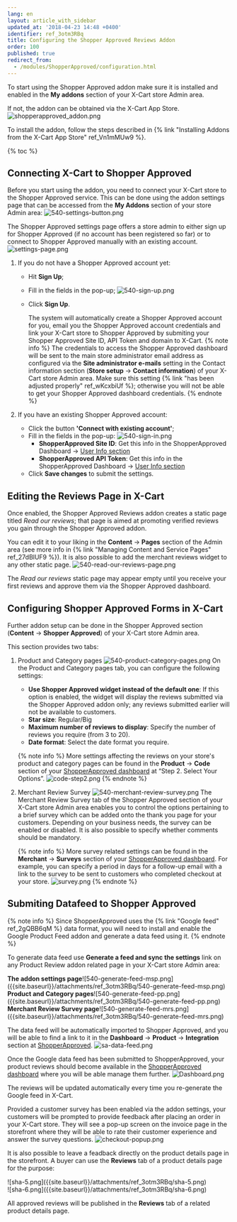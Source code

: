 ```yaml
---
lang: en
layout: article_with_sidebar
updated_at: '2018-04-23 14:48 +0400'
identifier: ref_3otm3RBq
title: Configuring the Shopper Approved Reviews Addon
order: 100
published: true
redirect_from:
  - /modules/ShopperApproved/configuration.html
---
```

To start using the Shopper Approved addon make sure it is installed and enabled in the **My addons** section of your X-Cart store Admin area.

If not, the addon can be obtained via the X-Cart App Store.
![shopperapproved_addon.png]({{site.baseurl}}/attachments/ref_3otm3RBq/shopperapproved_addon.png)

To install the addon, follow the steps described in {% link "Installing Addons from the X-Cart App Store" ref_Vn1mMUw9 %}.

{% toc %}

## Connecting X-Cart to Shopper Approved 

Before you start using the addon, you need to connect your X-Cart store to the Shopper Approved service. This can be done using the addon settings page that can be accessed from the **My Addons** section of your store Admin area: 
![540-settings-button.png]({{site.baseurl}}/attachments/ref_3otm3RBq/540-settings-button.png)

The Shopper Approved settings page offers a store admin to either sign up for Shopper Approved (if no account has been registered so far) or to connect to Shopper Approved manually with an existing account.
![settings-page.png]({{site.baseurl}}/attachments/ref_3otm3RBq/settings-page.png)

1. If you do not have a Shopper Approved account yet:
   * Hit **Sign Up**;
   * Fill in the fields in the pop-up;
     ![540-sign-up.png]({{site.baseurl}}/attachments/ref_3otm3RBq/540-sign-up.png)
   * Click **Sign Up**. 
   
     The system will automatically create a Shopper Approved account for you, email you the Shopper Approved account credentials and link your X-Cart store to Shopper Approved by submiting your Shopper Approved Site ID, API Token and domain to X-Cart. 
     {% note info %}
     The credentials to access the Shopper Approved dashboard will be sent to the main store administrator email address as configured via the **Site administrator e-mails** setting in the Contact information section (**Store setup** -> **Contact information**) of your X-Cart store Admin area. Make sure this setting {% link "has been adjusted properly" ref_wKcxbiUf %}; otherwise you will not be able to get your Shopper Approved dashboard credentials.
     {% endnote %}

2. If you have an existing Shopper Approved account:
   * Click the button **'Connect with existing account'**;
   * Fill in the fields in the pop-up: 
     ![540-sign-in.png]({{site.baseurl}}/attachments/ref_3otm3RBq/540-sign-in.png)
     * **ShopperApproved Site ID**: Get this info in the ShopperApproved Dashboard -> [User Info section](https://www.shopperapproved.com/account/dashboard/userinfo/account-settings "Configuring the Shopper Approved") 
     * **ShopperApproved API Token**: Get this info in the ShopperApproved Dashboard -> [User Info section](https://www.shopperapproved.com/account/dashboard/userinfo/account-settings "Configuring the Shopper Approved") 
    * Click **Save changes** to submit the settings.
    
## Editing the Reviews Page in X-Cart

Once enabled, the Shopper Approved Reviews addon creates a static page titled _Read our reviews_; that page is aimed at promoting verified reviews you gain through the Shopper Approved addon. 

You can edit it to your liking in the **Content** -> **Pages** section of the Admin area (see more info in {% link "Managing Content and Service Pages" ref_27dBlUF9 %}). It is also possible to add the merchant reviews widget to any other static page. 
![540-read-our-reviews-page.png]({{site.baseurl}}/attachments/ref_3otm3RBq/540-read-our-reviews-page.png)

The _Read our reviews_ static page may appear empty until you receive your first reviews and approve them via the Shopper Approved dashboard.
     

## Configuring Shopper Approved Forms in X-Cart

Further addon setup can be done in the Shopper Approved section (**Content** -> **Shopper Approved**) of your X-Cart store Admin area.

This section provides two tabs:
1. Product and Category pages 
   ![540-product-category-pages.png]({{site.baseurl}}/attachments/ref_3otm3RBq/540-product-category-pages.png)
   On the Product and Category pages tab, you can configure the following settings:
   * **Use Shopper Approved widget instead of the default one**: If this option is enabled, the widget will display the reviews submitted via the Shopper Approved addon only; any reviews submitted earlier will not be available to customers.
   * **Star size**: Regular/Big
   * **Maximum number of reviews to display**: Specify the number of reviews you require (from 3 to 20).
   * **Date format**: Select the date format you require. 
   
   {% note info %}
   More settings affecting the reviews on your store's product and category pages can be found in the **Product** -> **Code** section of your [ShopperApproved dashboard](https://www.shopperapproved.com/account/product/page-code) at “Step 2. Select Your Options”.
   ![code-step2.png]({{site.baseurl}}/attachments/ref_3otm3RBq/code-step2.png)
   {% endnote %}

2. Merchant Review Survey
   ![540-merchant-review-survey.png]({{site.baseurl}}/attachments/ref_3otm3RBq/540-merchant-review-survey.png)
   The Merchant Review Survey tab of the Shopper Approved section of your X-Cart store Admin area enables you to control the options pertaining to a brief survey which can be added onto the thank you page for your customers. Depending on your business needs, the survey can be enabled or disabled. It is also possible to specify whether comments should be mandatory. 
   
   {% note info %}
   More survey related settings can be found in the **Merchant** -> **Surveys** section of your [ShopperApproved dashboard](https://www.shopperapproved.com/account/merchant/surveys/options).
   For example, you can specify a period in days for a follow-up email with a link to the survey to be sent to customers who completed checkout at your store.
   ![survey.png]({{site.baseurl}}/attachments/ref_3otm3RBq/survey.png)
   {% endnote %}

## Submiting Datafeed to Shopper Approved

{% note info %}
Since ShopperApproved uses the {% link "Google feed" ref_2gQBB6qM %} data format, you will need to install and enable the Google Product Feed addon and generate a data feed using it. 
{% endnote %}

To generate data feed use **Generate a feed and sync the settings** link on any Product Review addon related page in your X-Cart store Admin area:
<div class="ui stackable three column grid">
  <div class="column" markdown="span"><b>The addon settings page</b>![540-generate-feed-msp.png]({{site.baseurl}}/attachments/ref_3otm3RBq/540-generate-feed-msp.png)</div>
  <div class="column" markdown="span"><b>Product and Category pages</b>![540-generate-feed-pp.png]({{site.baseurl}}/attachments/ref_3otm3RBq/540-generate-feed-pp.png)</div>
  <div class="column" markdown="span"><b>Merchant Review Survey page</b>![540-generate-feed-mrs.png]({{site.baseurl}}/attachments/ref_3otm3RBq/540-generate-feed-mrs.png)</div>
</div>

The data feed will be automatically imported to Shopper Approved, and you will be able to find a link to it in the **Dashboard** -> **Product** -> **Integration** section at [ShopperApproved](https://www.shopperapproved.com/account/product/integration "Configuring the Shopper Approved"). 
  ![sa-data-feed.png]({{site.baseurl}}/attachments/ref_3otm3RBq/sa-data-feed.png)

Once the Google data feed has been submitted to ShopperApproved, your product reviews should become available in the [ShopperApproved dashboard](https://www.shopperapproved.com/account/dashboard) where you will be able manage them further.
![Dashboard.png]({{site.baseurl}}/attachments/ref_3otm3RBq/Dashboard.png)

The reviews will be updated automatically every time you re-generate the Google feed in X-Cart.

Provided a customer survey has been enabled via the addon settings, your customers will be prompted to provide feedback after placing an order in your X-Cart store. They will see a pop-up screen on the invoice page in the storefront where they will be able to rate their customer experience and answer the survey questions. 
![checkout-popup.png]({{site.baseurl}}/attachments/ref_3otm3RBq/checkout-popup.png)

It is also possible to leave a feadback directly on the  product details page in the storefront. A buyer can use the **Reviews** tab of a product details page for the purpose:
<div class="ui stackable two column grid">
  <div class="column" markdown="span">![sha-5.png]({{site.baseurl}}/attachments/ref_3otm3RBq/sha-5.png)</div>
  <div class="column" markdown="span">![sha-6.png]({{site.baseurl}}/attachments/ref_3otm3RBq/sha-6.png)</div>
</div>

All approved reviews will be published in the **Reviews** tab of a related product details page.




